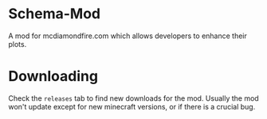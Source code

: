 # Schema-Mod
A mod for mcdiamondfire.com which allows developers to enhance their plots.

# Downloading
Check the `releases` tab to find new downloads for the mod. Usually the mod won't update except for new minecraft versions, or if there is a crucial bug.

